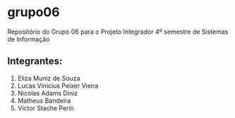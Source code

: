 # grupo06 <br>
Repositório do Grupo 06 para o Projeto Integrador 4º semestre de Sistemas de Informação <br>
## Integrantes:
1. Eliza Muniz de Souza
1. Lucas Vinicius Peixer Vieira
1. Nicolas Adams Diniz
1. Matheus Bandeira
1. Victor Stache Perin
